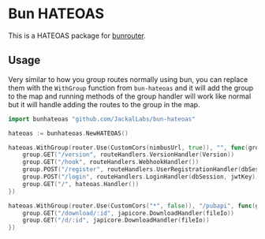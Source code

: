 # Bun HATEOAS

This is a HATEOAS package for [bunrouter](https://github.com/uptrace/bunrouter).

## Usage
 Very similar to how you group routes normally using bun, you can replace them with the `WithGroup` function from `bun-hateoas` and it will add the group to the map and running methods of the group handler will work like normal but it will handle adding the routes to the group in the map.
```go
import bunhateoas "github.com/JackalLabs/bun-hateoas"

hateoas := bunhateoas.NewHATEOAS()

hateoas.WithGroup(router.Use(CustomCors(nimbusUrl, true)), "", func(group *bunhateoas.Group) {
	group.GET("/version", routeHandlers.VersionHandler(Version))
	group.GET("/hook", routeHandlers.WebhookHandler())
	group.POST("/register", routeHandlers.UserRegistrationHandler(dbSession, jwtKey))
	group.POST("/login", routeHandlers.LoginHandler(dbSession, jwtKey))
	group.GET("/", hateoas.Handler())
})

hateoas.WithGroup(router.Use(CustomCors("*", false)), "/pubapi", func(group *bunhateoas.Group) {
    group.GET("/download/:id", japicore.DownloadHandler(fileIo))
    group.GET("/d/:id", japicore.DownloadHandler(fileIo))
})
```

